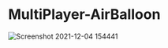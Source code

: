 # MultiPlayer-AirBalloon

![Screenshot 2021-12-04 154441](https://user-images.githubusercontent.com/82047275/144705783-2077e1b7-02ef-46a3-9df2-83b562051692.png)
